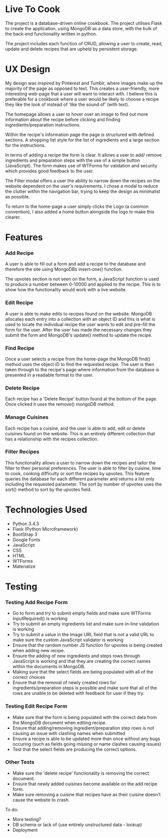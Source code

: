 # Live To Cook

The project is a database-driven online cookbook. The project utilises Flask to
create the application, using MongoDB as a data store, with the bulk of the
back-end functionality written in python.

The project includes each function of CRUD, allowing a user to create, read,
update and delete recipes that are upheld by persistent storage.

# UX Design

My design was inspired by Pinterest and Tumblr, where images make up the
majority of the page as opposed to text. This creates a user-friendly, more
interesting web-page that a user will want to interact with. I believe this is
preferable for a cookbook where a user would be likely to choose a recipe they
like the look of instead of 'like the sound of' (with text).

The homepage allows a user to hover over an image to find out more information
about the recipe before clicking and finding ingredients/preparation
instructions.

Within the recipe's information page the page is structured with defined
sections. A shopping list style for the list of ingredients and a large section
for the instructions.

In terms of adding a recipe the form is clear. It allows a user to add/ remove
ingredients and preparation steps with the use of a simple button (JavaScript).
The form makes use of WTForms for validation and security which provides good
feedback to the user.

The Filter modal offers a user the ability to narrow down the recipes on the 
website dependent on the user's requirements. I chose a modal to reduce the 
clutter within the navigation bar, trying to keep the design as minimalist
as possible. 

To return to the home-page a user simply clicks the Logo (a common convention),
I also added a home button alongside the logo to make this clearer.

# Features

### Add Recipe

A user is able to fill out a form and add a recipe to the database and therefore
the site using MongoDBs insert-one() function.

The upvotes section is not seen on the form, a JavaScript function is used to
produce a number between 0-10000 and applied to the recipe. This is to show how
the functionality would work with a live website.

### Edit Recipe

A user is able to make edits to recipes found on the website. MongoDB allocates
each entry into a collection with an object ID and this is what is used to 
locate the individual recipe the user wants to edit and pre-fill the form
for the user. After the user has made the necessary changes they submit the form
and MongoDB's update() method to update the recipe.

### Find Recipe

Once a user selects a recipe from the home-page the MongoDB find() method uses
the object ID to find the requested recipe. The user is then taken through 
to the recipe's page where information from the database is presented in a 
readable format to the user.

### Delete Recipe

Each recipe has a 'Delete Recipe' button found at the bottom of the page. Once
clicked it uses the remove() mongoDB method.

### Manage Cuisines

Each recipe has a cuisine, and the user is able to add, edit or delete cuisines
found on the website. This is an entirely different collection that has a
relationship with the recipes collection.

### Filter Recipes

This functionality allows a user to narrow down the recipes and tailor the
filter to their personal preferences. The user is able to filter by cuisine,
time to cook, cooking difficulty or sort the recipes by upvotes. This feature
queries the database for each different parameter and returns a list only
including the requested parameter. The sort by number of upvotes uses the 
sort() method to sort by the upvotes field.

# Technologies Used

- Python 3.4.3
- Flask (Python Microframework)
- BootStrap 3
- Google Fonts
- JavaScript
- CSS
- HTML
- WTForms
- Materialize

# Testing

### Testing Add Recipe Form

- Go to form and try to submit empty fields and make sure WTForms 
InputRequired() is working
- Try to submit an empty ingredients list and make sure in-line validation is
working
- Try to submit a value in the Image URL field that is not a valid URL to make
sure the custom JavaScript validator is working
- Ensure that the random number JS function for upvotes is being created when 
adding new recipe.
- Ensure the adding of new ingredients and steps rows through JavaScript is
working and that they are creating the correct names within the documents 
in MongoDB.
- Making sure that the select fields are being populated with all of the 
correct choices
- Ensure that the removal of newly created rows for ingredients/preparation
steps is possible and make sure that all of the rows are unable to be deleted
with feedback for user if they try.

### Testing Edit Recipe Form

- Make sure that the form is being populated with the correct data from the
MongoDB document when editing recipe.
- Ensure that adding/removing ingredient/preparation step rows is not causing
an issue with clashing names when submitted
- Ensure a recipe is able to be updated more than once without any bugs
occuring (such as fields going missing or name clashes causing issues)
- Test that the select fields are producing the correct options.

### Other Tests

- Make sure the 'delete recipe' functionality is removing the correct document.
- Ensure that newly added cuisines become available on the add recipe form.
- Make sure removing a cuisine that recipes have as their cuisine doesn't cause
the website to crash.


To do: 

- More testing?
- DB schema or lack of (use entirely unstructured data - lookup)
- Deployment